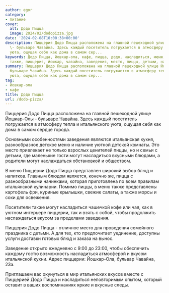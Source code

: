 ```yaml
---
author: egor
category:
- питание
cover:
  alt: Додо Пицца
  image: 2024/02/dodopizza.jpg
date: '2024-02-08T10:00:38+00:00'
description: Пиццерия Додо Пицца расположена на главной пешеходной улице Йошкар\-Олы
  \- бульваре Чавайна. Здесь каждый посетитель погружается в атмосферу тепла и итальянского
  уюта, ощущая себя как дома в самом сер...
keywords: Додо Пицца, йошкар-ола, кафе, пицца, додо, насладиться, меню, могут, пиццерии,
  также, пиццерия, йошкар, чавайна, заведения, место, пиццы, детьми, наслаждаться
summary: Пиццерия Додо Пицца расположена на главной пешеходной улице Йошкар\-Олы \-
  бульваре Чавайна. Здесь каждый посетитель погружается в атмосферу тепла и итальянского
  уюта, ощущая себя как дома в самом сер...
tag:
- йошкар-ола
- кафе
title: Додо Пицца
url: /dodo-pizza/
---
```


Пиццерия Додо Пицца расположена на главной пешеходной улице Йошкар\-Олы \- [бульваре Чавайна](/chavajna/). Здесь каждый посетитель погружается в атмосферу тепла и итальянского уюта, ощущая себя как дома в самом сердце города.

Основными особенностями заведения являются итальянская кухня, разнообразное детское меню и наличие уютной детской комнаты. Это место привлекает не только взрослых ценителей пиццы, но и семьи с детьми, где маленькие гости могут насладиться вкусными блюдами, а родители могут наслаждаться обстановкой и обществом.

В меню Пиццерии Додо Пицца представлен широкий выбор блюд и напитков. Главным блюдом является, конечно же, пицца с разнообразными начинками, которая приготовлена по всем правилам итальянской кулинарии. Помимо пиццы, в меню также представлены картофель фри, куриные крылышки, свежие салаты, а также морсы и соки для освежения.

Посетители также могут насладиться чашечкой кофе или чая, как в уютном интерьере пиццерии, так и взять с собой, чтобы продолжить наслаждаться вкусом за пределами заведения.

Пиццерия Додо Пицца \- отличное место для проведения семейного праздника с детьми. А для тех, кто предпочитает уединение, доступны услуги доставки готовых блюд и заказа на вынос.

Заведение открыто ежедневно с 9:00 до 23:00, чтобы обеспечить каждому гостю возможность насладиться атмосферой и вкусом итальянской кухни. Адрес пиццерии: Йошкар-Ола, бульвар Чавайна, 23а.

Приглашаем вас окунуться в мир итальянских вкусов вместе с Пиццерией Додо Пицца и насладиться неповторимым опытом, который оставит в ваших воспоминаниях яркие и вкусные следы.
